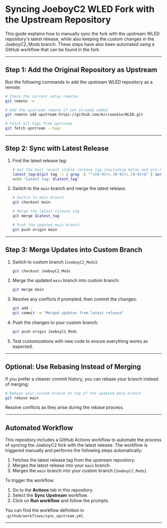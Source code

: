 # Syncing JoeboyC2 WLED Fork with the Upstream Repository

This guide explains how to manually sync the fork with the upstream WLED repository's latest release, while also keeping the custom changes in the JoeboyC2_Mods branch. These steps have also been automated using a GitHub workflow that can be found in the fork.

---

## **Step 1: Add the Original Repository as Upstream**
Run the following commands to add the upstream WLED repository as a remote:

```bash
# Check the current setup remotes
git remote -v

# Add the upstream remote if not already added
git remote add upstream https://github.com/Aircoookie/WLED.git

# Fetch all tags from upstream
git fetch upstream --tags
```

---

## **Step 2: Sync with Latest Release**
1. Find the latest release tag:
   ```bash
   # Get the most recent stable release tag (excluding betas and pre-releases)
   latest_tag=$(git tag -l | grep -E "^v[0-9]+\.[0-9]+\.[0-9]+$" | sort -V | tail -n 1)
   echo "Latest tag: $latest_tag"
   ```

2. Switch to the `main` branch and merge the latest release:
   ```bash
   # Switch to main branch
   git checkout main
   
   # Merge the latest release tag
   git merge $latest_tag
   
   # Push the updated main branch
   git push origin main
   ```

---

## **Step 3: Merge Updates into Custom Branch**
1. Switch to custom branch (`JoeboyC2_Mods`):
   ```bash
   git checkout JoeboyC2_Mods
   ```

2. Merge the updated `main` branch into custom branch:
   ```bash
   git merge main
   ```

3. Resolve any conflicts if prompted, then commit the changes:
   ```bash
   git add .
   git commit -m "Merged updates from latest release"
   ```

4. Push the changes to your custom branch:
   ```bash
   git push origin JoeboyC2_Mods
   ```

5. Test customizations with new code to ensure everything works as expected.

---

## **Optional: Use Rebasing Instead of Merging**
If you prefer a cleaner commit history, you can rebase your branch instead of merging:

```bash
# Rebase your custom branch on top of the updated main branch
git rebase main
```

Resolve conflicts as they arise during the rebase process.

---

## **Automated Workflow**

This repository includes a GitHub Actions workflow to automate the process of syncing the JoeboyC2 fork with the latest release. The workflow is triggered manually and performs the following steps automatically:
1. Fetches the latest release tag from the upstream repository.
2. Merges the latest release into your `main` branch.
3. Merges the `main` branch into your custom branch (`JoeboyC2_Mods`).

To trigger the workflow:
1. Go to the **Actions** tab in this repository.
2. Select the **Sync Upstream** workflow.
3. Click on **Run workflow** and follow the prompts.

You can find the workflow definition in `.github/workflows/sync_upstream.yml`.

---